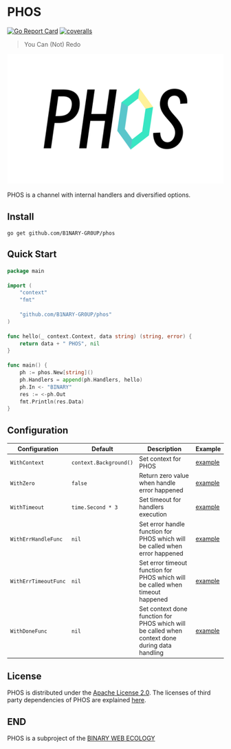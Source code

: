 # PHOS

[![Go Report Card](https://goreportcard.com/badge/github.com/B1NARY-GR0UP/phos)](https://goreportcard.com/report/github.com/B1NARY-GR0UP/phos) [![coveralls](https://coveralls.io/repos/B1NARY-GR0UP/phos/badge.svg?branch=main&service=github)](https://coveralls.io/github/B1NARY-GR0UP/phos?branch=main)

> You Can (Not) Redo

![PHOS](images/PHOS.png)

PHOS is a channel with internal handlers and diversified options.

## Install

```shell
go get github.com/B1NARY-GR0UP/phos
```

## Quick Start

```go
package main

import (
    "context"
    "fmt"

    "github.com/B1NARY-GR0UP/phos"
)

func hello(_ context.Context, data string) (string, error) {
    return data + " PHOS", nil
}

func main() {
    ph := phos.New[string]()
    ph.Handlers = append(ph.Handlers, hello)
    ph.In <- "BINARY"
    res := <-ph.Out
    fmt.Println(res.Data)
}
```

## Configuration

| Configuration        | Default                | Description                                                                                    | Example                   |
|----------------------|------------------------|------------------------------------------------------------------------------------------------|---------------------------|
| `WithContext`        | `context.Background()` | Set context for PHOS                                                                           | [example](option_test.go) |
| `WithZero`           | `false`                | Return zero value when handle error happened                                                   | [example](option_test.go) |
| `WithTimeout`        | `time.Second * 3`      | Set timeout for handlers execution                                                             | [example](option_test.go) |
| `WithErrHandleFunc`  | `nil`                  | Set error handle function for PHOS which will be called when error happened                    | [example](option_test.go) |
| `WithErrTimeoutFunc` | `nil`                  | Set error timeout function for PHOS which will be called when timeout happened                 | [example](option_test.go) |
| `WithDoneFunc`       | `nil`                  | Set context done function for PHOS which will be called when context done during data handling | [example](option_test.go) |

## License

PHOS is distributed under the [Apache License 2.0](./LICENSE). The licenses of third party dependencies of PHOS are explained [here](./licenses).

## END

PHOS is a subproject of the [BINARY WEB ECOLOGY](https://github.com/B1NARY-GR0UP)